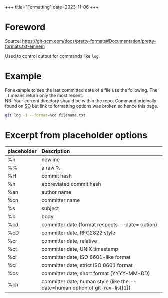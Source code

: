 +++
title="Formatting"
date=2023-11-06
+++

# Foreword

Source: <https://git-scm.com/docs/pretty-formats#Documentation/pretty-formats.txt-emnem>

Used to control output for commands like `log`.

# Example

For example to see the last committed date of a file use the following. The `-1` means return only the most recent.\
NB: Your current directory should be within the repo. Command originally found on [SO](https://stackoverflow.com/questions/8611486/how-to-get-the-last-commit-date-for-a-bunch-of-files-in-git) but link to formatting options was broken so hence this page.

```sh
git log -1 --format=%cd filename.txt
```

# Excerpt from placeholder options

| placeholder | Description                                                                   |
| :---------- | :---------------------------------------------------------------------------- |
| %n          | newline                                                                       |
| %%          | a raw %                                                                       |
| %H          | commit hash                                                                   |
| %h          | abbreviated commit hash                                                       |
| %an         | author name                                                                   |
| %cn         | committer name                                                                |
| %s          | subject                                                                       |
| %b          | body                                                                          |
| %cd         | committer date (format respects --date= option)                               |
| %cD         | committer date, RFC2822 style                                                 |
| %cr         | committer date, relative                                                      |
| %ct         | committer date, UNIX timestamp                                                |
| %ci         | committer date, ISO 8601-like format                                          |
| %cI         | committer date, strict ISO 8601 format                                        |
| %cs         | committer date, short format (YYYY-MM-DD)                                     |
| %ch         | committer date, human style (like the --date=human option of git-rev-list[1]) |
